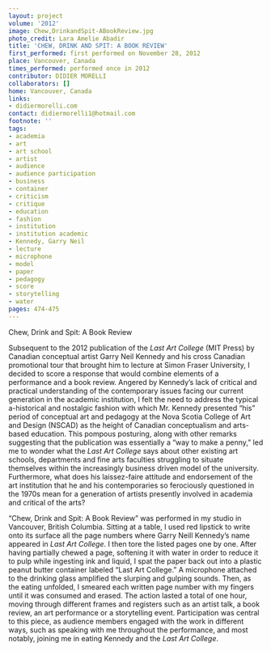 ```yaml
---
layout: project
volume: '2012'
image: Chew,DrinkandSpit-ABookReview.jpg
photo_credit: Lara Amelie Abadir
title: 'CHEW, DRINK AND SPIT: A BOOK REVIEW'
first_performed: first performed on November 28, 2012
place: Vancouver, Canada
times_performed: performed once in 2012
contributor: DIDIER MORELLI
collaborators: []
home: Vancouver, Canada
links:
- didiermorelli.com
contact: didiermorelli1@hotmail.com
footnote: ''
tags:
- academia
- art
- art school
- artist
- audience
- audience participation
- business
- container
- criticism
- critique
- education
- fashion
- institution
- institution academic
- Kennedy, Garry Neil
- lecture
- microphone
- model
- paper
- pedagogy
- score
- storytelling
- water
pages: 474-475
---
```


Chew, Drink and Spit: A Book Review

Subsequent to the 2012 publication of the _Last Art College_ (MIT Press) by Canadian conceptual artist Garry Neil Kennedy and his cross Canadian promotional tour that brought him to lecture at Simon Fraser University, I decided to score a response that would combine elements of a performance and a book review. Angered by Kennedy’s lack of critical and practical understanding of the contemporary issues facing our current generation in the academic institution, I felt the need to address the typical a-historical and nostalgic fashion with which Mr. Kennedy presented “his” period of conceptual art and pedagogy at the Nova Scotia College of Art and Design (NSCAD) as the height of Canadian conceptualism and arts-based education. This pompous posturing, along with other remarks suggesting that the publication was essentially a “way to make a penny,” led me to wonder what the _Last Art College_ says about other existing art schools, departments and fine arts faculties struggling to situate themselves within the increasingly business driven model of the university. Furthermore, what does his laissez-faire attitude and endorsement of the art institution that he and his contemporaries so ferociously questioned in the 1970s mean for a generation of artists presently involved in academia and critical of the arts?

“Chew, Drink and Spit: A Book Review” was performed in my studio in Vancouver, British Columbia. Sitting at a table, I used red lipstick to write onto its surface all the page numbers where Garry Neill Kennedy’s name appeared in _Last Art College_. I then tore the listed pages one by one. After having partially chewed a page, softening it with water in order to reduce it to pulp while ingesting ink and liquid, I spat the paper back out into a plastic peanut butter container labeled “Last Art College.” A microphone attached to the drinking glass amplified the slurping and gulping sounds. Then, as the eating unfolded, I smeared each written page number with my fingers until it was consumed and erased. The action lasted a total of one hour, moving through different frames and registers such as an artist talk, a book review, an art performance or a storytelling event. Participation was central to this piece, as audience members engaged with the work in different ways, such as speaking with me throughout the performance, and most notably, joining me in eating Kennedy and the _Last Art College_.
